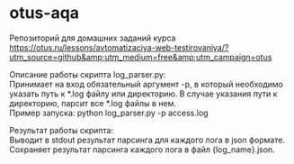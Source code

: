 # otus-aqa
Репозиторий для домашних заданий курса https://otus.ru/lessons/avtomatizaciya-web-testirovaniya/?utm_source=github&amp;utm_medium=free&amp;utm_campaign=otus

Описание работы скрипта log_parser.py:\
Принимает на вход обязательный аргумент -p, в который необходимо указать путь к *.log файлу или директорию.
В случае указания пути к директорию, парсит все *.log файлы в нем.\
Пример запуска: python log_parser.py -p access.log

Результат работы скрипта:\
Выводит в stdout результат парсинга для каждого лога в json формате. Сохраняет результат парсинга каждого лога в файл 
{log_name}.json.